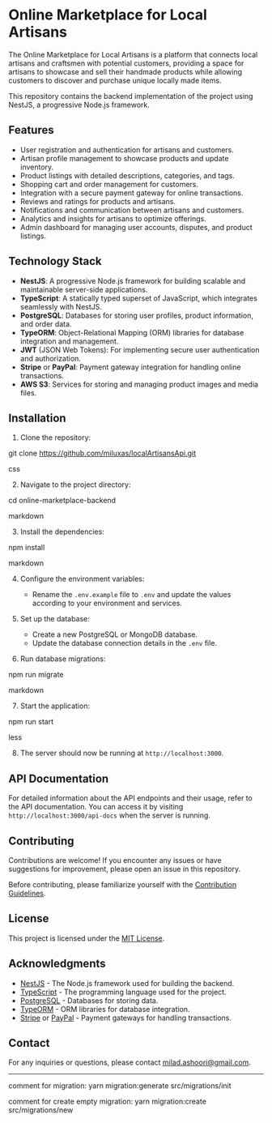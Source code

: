 # Online Marketplace for Local Artisans

The Online Marketplace for Local Artisans is a platform that connects local artisans and craftsmen with potential customers, providing a space for artisans to showcase and sell their handmade products while allowing customers to discover and purchase unique locally made items.

This repository contains the backend implementation of the project using NestJS, a progressive Node.js framework.

## Features

- User registration and authentication for artisans and customers.
- Artisan profile management to showcase products and update inventory.
- Product listings with detailed descriptions, categories, and tags.
- Shopping cart and order management for customers.
- Integration with a secure payment gateway for online transactions.
- Reviews and ratings for products and artisans.
- Notifications and communication between artisans and customers.
- Analytics and insights for artisans to optimize offerings.
- Admin dashboard for managing user accounts, disputes, and product listings.

## Technology Stack

- **NestJS**: A progressive Node.js framework for building scalable and maintainable server-side applications.
- **TypeScript**: A statically typed superset of JavaScript, which integrates seamlessly with NestJS.
- **PostgreSQL**: Databases for storing user profiles, product information, and order data.
- **TypeORM**: Object-Relational Mapping (ORM) libraries for database integration and management.
- **JWT** (JSON Web Tokens): For implementing secure user authentication and authorization.
- **Stripe** or **PayPal**: Payment gateway integration for handling online transactions.
- **AWS S3**: Services for storing and managing product images and media files.

## Installation

1. Clone the repository:

git clone https://github.com/miluxas/localArtisansApi.git

css


2. Navigate to the project directory:

cd online-marketplace-backend

markdown


3. Install the dependencies:

npm install

markdown


4. Configure the environment variables:
   
   - Rename the `.env.example` file to `.env` and update the values according to your environment and services.

5. Set up the database:

   - Create a new PostgreSQL or MongoDB database.
   - Update the database connection details in the `.env` file.

6. Run database migrations:

npm run migrate

markdown


7. Start the application:

npm run start

less


8. The server should now be running at `http://localhost:3000`.

## API Documentation

For detailed information about the API endpoints and their usage, refer to the API documentation. You can access it by visiting `http://localhost:3000/api-docs` when the server is running.

## Contributing

Contributions are welcome! If you encounter any issues or have suggestions for improvement, please open an issue in this repository.

Before contributing, please familiarize yourself with the [Contribution Guidelines](CONTRIBUTING.md).

## License

This project is licensed under the [MIT License](LICENSE).

## Acknowledgments

- [NestJS](https://nestjs.com) - The Node.js framework used for building the backend.
- [TypeScript](https://www.typescriptlang.org) - The programming language used for the project.
- [PostgreSQL](https://www.postgresql.org) - Databases for storing data.
- [TypeORM](https://typeorm.io) - ORM libraries for database integration.
- [Stripe](https://stripe.com) or [PayPal](https://www.paypal.com) - Payment gateways for handling transactions.

## Contact

For any inquiries or questions, please contact [milad.ashoori@gmail.com](mailto:milad.ashoori@gmail.com).

---


comment for migration:
yarn migration:generate src/migrations/init


comment for create empty migration:
yarn migration:create src/migrations/new